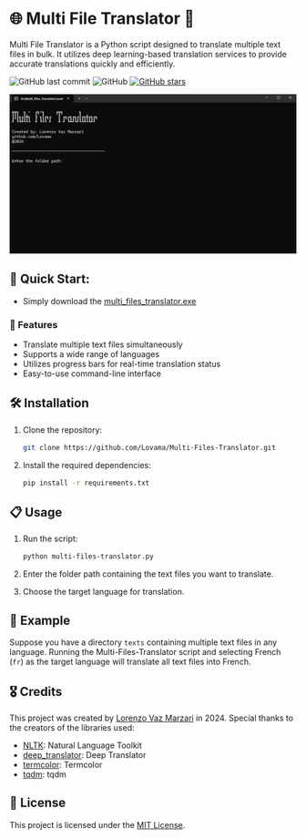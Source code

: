 # 🌐 Multi File Translator 📝

Multi File Translator is a Python script designed to translate multiple text files in bulk. It utilizes deep learning-based translation services to provide accurate translations quickly and efficiently.

![GitHub last commit](https://img.shields.io/github/last-commit/Lovama/Multi-Files-Translator)
![GitHub](https://img.shields.io/github/license/Lovama/Multi-Files-Translator)
[![GitHub stars](https://img.shields.io/github/stars/Lovama/Multi-Files-Translator?style=social)](https://github.com/Lovama/mass-text-translator/stargazers)

![Translator in Action](demo.gif)

## 🚀 Quick Start:

- Simply download the [multi_files_translator.exe](multi_files_translator.exe)


### 🎉 Features

- Translate multiple text files simultaneously
- Supports a wide range of languages
- Utilizes progress bars for real-time translation status
- Easy-to-use command-line interface

## 🛠️ Installation

1. Clone the repository:

    ```bash
    git clone https://github.com/Lovama/Multi-Files-Translator.git
    ```

2. Install the required dependencies:

    ```bash
    pip install -r requirements.txt
    ```

## 📋 Usage

1. Run the script:

    ```bash
    python multi-files-translator.py
    ```

2. Enter the folder path containing the text files you want to translate.
3. Choose the target language for translation.

## 📝 Example

Suppose you have a directory `texts` containing multiple text files in any language. Running the Multi-Files-Translator script and selecting French (`fr`) as the target language will translate all text files into French.

## 🎖️ Credits

This project was created by [Lorenzo Vaz Marzari](https://github.com/Lovama) in 2024. Special thanks to the creators of the libraries used:

- [NLTK](https://www.nltk.org/): Natural Language Toolkit
- [deep_translator](https://pypi.org/project/deep-translator/): Deep Translator
- [termcolor](https://pypi.org/project/termcolor/): Termcolor
- [tqdm](https://pypi.org/project/tqdm/): tqdm


## 📄 License

This project is licensed under the [MIT License](LICENSE).
